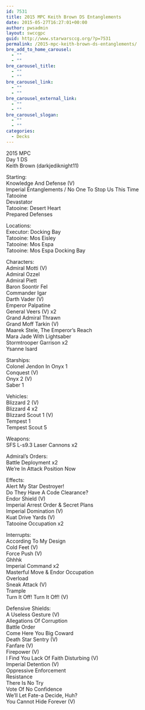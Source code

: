 ```yaml
---
id: 7531
title: 2015 MPC Keith Brown DS Entanglements
date: 2015-05-27T16:27:01+00:00
author: pwsadmin
layout: swccgpc
guid: http://www.starwarsccg.org/?p=7531
permalink: /2015-mpc-keith-brown-ds-entanglements/
bre_add_to_home_carousel:
  - ""
  - ""
bre_carousel_title:
  - ""
  - ""
bre_carousel_link:
  - ""
  - ""
bre_carousel_external_link:
  - ""
  - ""
bre_carousel_slogan:
  - ""
  - ""
categories:
  - Decks
---
```

2015 MPC  
Day 1 DS  
Keith Brown (darkjediknight11)

Starting:  
Knowledge And Defense (V)  
Imperial Entanglements / No One To Stop Us This Time  
Tatooine  
Devastator  
Tatooine: Desert Heart  
Prepared Defenses

Locations:  
Executor: Docking Bay  
Tatooine: Mos Eisley  
Tatooine: Mos Espa  
Tatooine: Mos Espa Docking Bay

Characters:  
Admiral Motti (V)  
Admiral Ozzel  
Admiral Piett  
Baron Soontir Fel  
Commander Igar  
Darth Vader (V)  
Emperor Palpatine  
General Veers (V) x2  
Grand Admiral Thrawn  
Grand Moff Tarkin (V)  
Maarek Stele, The Emperor&#8217;s Reach  
Mara Jade With Lightsaber  
Stormtrooper Garrison x2  
Ysanne Isard

Starships:  
Colonel Jendon In Onyx 1  
Conquest (V)  
Onyx 2 (V)  
Saber 1

Vehicles:  
Blizzard 2 (V)  
Blizzard 4 x2  
Blizzard Scout 1 (V)  
Tempest 1  
Tempest Scout 5

Weapons:  
SFS L-s9.3 Laser Cannons x2

Admiral&#8217;s Orders:  
Battle Deployment x2  
We&#8217;re In Attack Position Now

Effects:  
Alert My Star Destroyer!  
Do They Have A Code Clearance?  
Endor Shield (V)  
Imperial Arrest Order & Secret Plans  
Imperial Domination (V)  
Kuat Drive Yards (V)  
Tatooine Occupation x2

Interrupts:  
According To My Design  
Cold Feet (V)  
Force Push (V)  
Ghhhk  
Imperial Command x2  
Masterful Move & Endor Occupation  
Overload  
Sneak Attack (V)  
Trample  
Turn It Off! Turn It Off! (V)

Defensive Shields:  
A Useless Gesture (V)  
Allegations Of Corruption  
Battle Order  
Come Here You Big Coward  
Death Star Sentry (V)  
Fanfare (V)  
Firepower (V)  
I Find You Lack Of Faith Disturbing (V)  
Imperial Detention (V)  
Oppressive Enforcement  
Resistance  
There Is No Try  
Vote Of No Confidence  
We&#8217;ll Let Fate-a Decide, Huh?  
You Cannot Hide Forever (V)